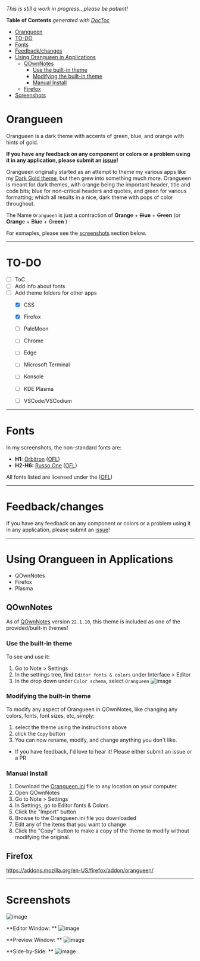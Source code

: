 
_This is still a work in progress.. please be  patient!_



<!-- START doctoc generated TOC please keep comment here to allow auto update -->
<!-- DON'T EDIT THIS SECTION, INSTEAD RE-RUN doctoc TO UPDATE -->
**Table of Contents**  *generated with [DocToc](https://github.com/thlorenz/doctoc)*

- [Orangueen](#orangueen)
- [TO-DO](#to-do)
- [Fonts](#fonts)
- [Feedback/changes](#feedbackchanges)
- [Using Orangueen in Applications](#using-orangueen-in-applications)
  - [QOwnNotes](#qownnotes)
    - [Use the built-in theme](#use-the-built-in-theme)
    - [Modifying the built-in theme](#modifying-the-built-in-theme)
    - [Manual Install](#manual-install)
  - [Firefox](#firefox)
- [Screenshots](#screenshots)

<!-- END doctoc generated TOC please keep comment here to allow auto update -->


# Orangueen 

Orangueen is a dark theme with accents of green, blue, and orange with hints of gold.

**If you have any feedback on any component or colors or a problem using it in any application, please submit an [issue](https://github.com/Zorziel/Orangueen/issues)!** 


Orangueen originally started as an attempt to theme my various apps like my [Dark Gold theme](https://github.com/Zorziel/Dark-Gold), but then grew into something much more.  Orangueen is meant for dark themes, with orange being the important header, title and code bits; blue for non-critical headers and quotes, and green for various formatting; which all results in a nice, dark theme with pops of color throughout.  

The Name `Orangueen` is just a contraction of **Orang**~~e~~ + ~~Bl~~**ue** + ~~Gre~~**en** (or **Orang**~~e~~ + ~~Bl~~**u**~~e~~ + ~~Gr~~**een** )

For exmaples, please see the [screenshots](https://github.com/Zorziel/Orangueen#screenshots) section below.  

---

# TO-DO 
- [ ] ToC 
- [ ] Add info about fonts
- [ ] Add theme folders for other apps
  - [x] CSS
  - [x] Firefox
  - [ ] PaleMoon
  - [ ] Chrome
  - [ ] Edge
  - [ ] Microsoft Terminal
  - [ ] Konsole
  - [ ] KDE Plasma
  - [ ] VSCode/VSCodium


---


# Fonts

In my screenshots, the non-standard fonts are: 
 - **H1:** [Orbitron](https://www.theleagueofmoveabletype.com/orbitron) ([OFL](https://scripts.sil.org/cms/scripts/page.php?site_id=nrsi&id=OFL&_sc=1))
 - **H2-H6:** [Russo One](https://fonts.google.com/specimen/Russo+One) ([OFL](https://scripts.sil.org/cms/scripts/page.php?site_id=nrsi&id=OFL&_sc=1))  

All fonts listed are licensed under the ([OFL](https://scripts.sil.org/cms/scripts/page.php?site_id=nrsi&id=OFL&_sc=1))

---

# Feedback/changes
If you have any feedback on any component or colors or a problem using it in any application, please submit an [issue](https://github.com/Zorziel/Orangueen/issues)!

---

# Using Orangueen in Applications

 - QOwnNotes
 - Firefox
 - Plasma

## QOwnNotes

As of [QOwnNotes](https://github.com/pbek/QOwnNotes) version `22.1.10`, this theme is included as one of the provided/built-in themes!

### Use the built-in theme
To see and use it: 
1. Go to Note > Settings
2. In the settings tree, find `Editor fonts & colors` under Interface > Editor
3. In the drop down under `Color schema`, select `Orangueen` 
![image](https://user-images.githubusercontent.com/46036567/151111875-7c9c3a59-9d74-4934-8195-a29689131d4a.png)

### Modifying the built-in theme
To modify any aspect of Orangueen in QOwnNotes, like changing any colors, fonts, font sizes, etc, simply:
1. select the theme using the instructions above 
2. click the `Copy` button
3. You can now rename, modify, and change anything you don't like.  
  - If you have feedback, I'd love to hear it!  Please either submit an issue or a PR


### Manual Install
1. Download the [Orangueen.ini](https://github.com/Zorziel/Orangueen/blob/main/Orangueen.ini) file to any location on your computer.  
2. Open QOwnNotes  
3. Go to Note > Settings  
4. In Settings, go to Editor fonts & Colors  
5. Click the "Import" button  
6. Browse to the Orangueen.ini file you downloaded
7. Edit any of the items that you want to change  
8. Click the "Copy" button to make a copy of the theme to modify without modifying the original. 


## Firefox

https://addons.mozilla.org/en-US/firefox/addon/orangueen/

---

# Screenshots

![image](https://user-images.githubusercontent.com/46036567/150677330-8711bfaf-5d5d-471d-8d02-b30a31c576d7.png)


**Editor Window: ** 
![image](https://user-images.githubusercontent.com/46036567/150677296-810a464d-64d9-43c5-992c-ffe8fbb1fd42.png)

**Preview Window: ** 
![image](https://user-images.githubusercontent.com/46036567/150677304-2210a527-a77f-40a5-827c-4fb6d743556b.png)

**Side-by-Side: ** 
![image](https://user-images.githubusercontent.com/46036567/150680510-6e6edd4a-95a7-4340-aa6f-620ef5f23906.png)


